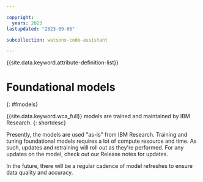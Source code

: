 ```yaml
---

copyright:
  years: 2023
lastupdated: "2023-09-06"

subcollection: watsonx-code-assistant

---
```


{{site.data.keyword.attribute-definition-list}}


# Foundational models
{: #fmodels}

{{site.data.keyword.wca_full}} models are trained and maintained by IBM Research.
{: shortdesc}

Presently, the models are used "as-is" from IBM Research. Training and tuning foundational models requires a lot of compute resource and time. As such, updates and retraining will roll out as they're performed. For any updates on the model, check out our Release notes for updates.

In the future, there will be a regular cadence of model refreshes to ensure data quality and accuracy.
